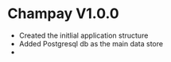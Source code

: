 # Champay V1.0.0
* Created the initlial application structure
* Added Postgresql db as the main data store
* 
